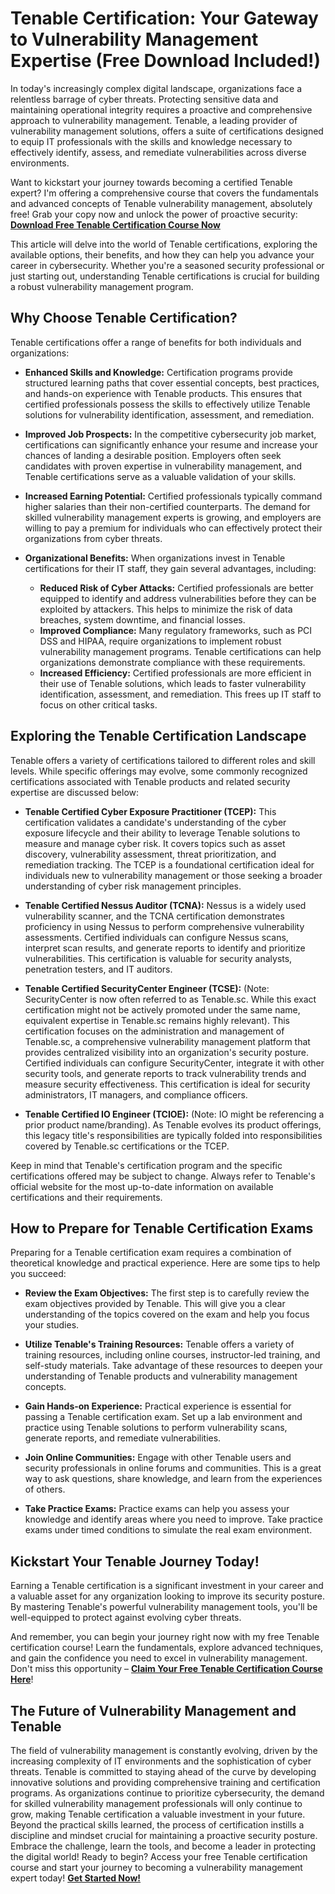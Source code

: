 # Tenable Certification: Your Gateway to Vulnerability Management Expertise (Free Download Included!)

In today's increasingly complex digital landscape, organizations face a relentless barrage of cyber threats. Protecting sensitive data and maintaining operational integrity requires a proactive and comprehensive approach to vulnerability management. Tenable, a leading provider of vulnerability management solutions, offers a suite of certifications designed to equip IT professionals with the skills and knowledge necessary to effectively identify, assess, and remediate vulnerabilities across diverse environments.

Want to kickstart your journey towards becoming a certified Tenable expert? I'm offering a comprehensive course that covers the fundamentals and advanced concepts of Tenable vulnerability management, absolutely free! Grab your copy now and unlock the power of proactive security: **[Download Free Tenable Certification Course Now](https://udemywork.com/tenable-certification)**

This article will delve into the world of Tenable certifications, exploring the available options, their benefits, and how they can help you advance your career in cybersecurity. Whether you're a seasoned security professional or just starting out, understanding Tenable certifications is crucial for building a robust vulnerability management program.

## Why Choose Tenable Certification?

Tenable certifications offer a range of benefits for both individuals and organizations:

*   **Enhanced Skills and Knowledge:** Certification programs provide structured learning paths that cover essential concepts, best practices, and hands-on experience with Tenable products. This ensures that certified professionals possess the skills to effectively utilize Tenable solutions for vulnerability identification, assessment, and remediation.

*   **Improved Job Prospects:** In the competitive cybersecurity job market, certifications can significantly enhance your resume and increase your chances of landing a desirable position. Employers often seek candidates with proven expertise in vulnerability management, and Tenable certifications serve as a valuable validation of your skills.

*   **Increased Earning Potential:** Certified professionals typically command higher salaries than their non-certified counterparts. The demand for skilled vulnerability management experts is growing, and employers are willing to pay a premium for individuals who can effectively protect their organizations from cyber threats.

*   **Organizational Benefits:** When organizations invest in Tenable certifications for their IT staff, they gain several advantages, including:

    *   **Reduced Risk of Cyber Attacks:** Certified professionals are better equipped to identify and address vulnerabilities before they can be exploited by attackers. This helps to minimize the risk of data breaches, system downtime, and financial losses.
    *   **Improved Compliance:** Many regulatory frameworks, such as PCI DSS and HIPAA, require organizations to implement robust vulnerability management programs. Tenable certifications can help organizations demonstrate compliance with these requirements.
    *   **Increased Efficiency:** Certified professionals are more efficient in their use of Tenable solutions, which leads to faster vulnerability identification, assessment, and remediation. This frees up IT staff to focus on other critical tasks.

## Exploring the Tenable Certification Landscape

Tenable offers a variety of certifications tailored to different roles and skill levels. While specific offerings may evolve, some commonly recognized certifications associated with Tenable products and related security expertise are discussed below:

*   **Tenable Certified Cyber Exposure Practitioner (TCEP):** This certification validates a candidate's understanding of the cyber exposure lifecycle and their ability to leverage Tenable solutions to measure and manage cyber risk. It covers topics such as asset discovery, vulnerability assessment, threat prioritization, and remediation tracking. The TCEP is a foundational certification ideal for individuals new to vulnerability management or those seeking a broader understanding of cyber risk management principles.

*   **Tenable Certified Nessus Auditor (TCNA):** Nessus is a widely used vulnerability scanner, and the TCNA certification demonstrates proficiency in using Nessus to perform comprehensive vulnerability assessments. Certified individuals can configure Nessus scans, interpret scan results, and generate reports to identify and prioritize vulnerabilities. This certification is valuable for security analysts, penetration testers, and IT auditors.

*   **Tenable Certified SecurityCenter Engineer (TCSE):** (Note: SecurityCenter is now often referred to as Tenable.sc. While this exact certification might not be actively promoted under the same name, equivalent expertise in Tenable.sc remains highly relevant). This certification focuses on the administration and management of Tenable.sc, a comprehensive vulnerability management platform that provides centralized visibility into an organization's security posture. Certified individuals can configure SecurityCenter, integrate it with other security tools, and generate reports to track vulnerability trends and measure security effectiveness. This certification is ideal for security administrators, IT managers, and compliance officers.

*   **Tenable Certified IO Engineer (TCIOE):** (Note: IO might be referencing a prior product name/branding). As Tenable evolves its product offerings, this legacy title's responsibilities are typically folded into responsibilities covered by Tenable.sc certifications or the TCEP.

Keep in mind that Tenable's certification program and the specific certifications offered may be subject to change. Always refer to Tenable's official website for the most up-to-date information on available certifications and their requirements.

## How to Prepare for Tenable Certification Exams

Preparing for a Tenable certification exam requires a combination of theoretical knowledge and practical experience. Here are some tips to help you succeed:

*   **Review the Exam Objectives:** The first step is to carefully review the exam objectives provided by Tenable. This will give you a clear understanding of the topics covered on the exam and help you focus your studies.

*   **Utilize Tenable's Training Resources:** Tenable offers a variety of training resources, including online courses, instructor-led training, and self-study materials. Take advantage of these resources to deepen your understanding of Tenable products and vulnerability management concepts.

*   **Gain Hands-on Experience:** Practical experience is essential for passing a Tenable certification exam. Set up a lab environment and practice using Tenable solutions to perform vulnerability scans, generate reports, and remediate vulnerabilities.

*   **Join Online Communities:** Engage with other Tenable users and security professionals in online forums and communities. This is a great way to ask questions, share knowledge, and learn from the experiences of others.

*   **Take Practice Exams:** Practice exams can help you assess your knowledge and identify areas where you need to improve. Take practice exams under timed conditions to simulate the real exam environment.

## Kickstart Your Tenable Journey Today!

Earning a Tenable certification is a significant investment in your career and a valuable asset for any organization looking to improve its security posture.  By mastering Tenable's powerful vulnerability management tools, you'll be well-equipped to protect against evolving cyber threats.

And remember, you can begin your journey right now with my free Tenable certification course! Learn the fundamentals, explore advanced techniques, and gain the confidence you need to excel in vulnerability management.  Don't miss this opportunity – **[Claim Your Free Tenable Certification Course Here](https://udemywork.com/tenable-certification)**!

## The Future of Vulnerability Management and Tenable

The field of vulnerability management is constantly evolving, driven by the increasing complexity of IT environments and the sophistication of cyber threats. Tenable is committed to staying ahead of the curve by developing innovative solutions and providing comprehensive training and certification programs.  As organizations continue to prioritize cybersecurity, the demand for skilled vulnerability management professionals will only continue to grow, making Tenable certification a valuable investment in your future.  Beyond the practical skills learned, the process of certification instills a discipline and mindset crucial for maintaining a proactive security posture. Embrace the challenge, learn the tools, and become a leader in protecting the digital world! Ready to begin? Access your free Tenable certification course and start your journey to becoming a vulnerability management expert today! [**Get Started Now!**](https://udemywork.com/tenable-certification)
